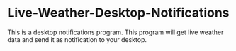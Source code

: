 # Live-Weather-Desktop-Notifications
This is a desktop notifications program. This program will get live weather data and send it as notification to your desktop.
